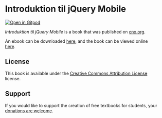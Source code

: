 # Introduktion til jQuery Mobile

[![Open in Gitpod](https://gitpod.io/button/open-in-gitpod.svg)](https://gitpod.io/from-referrer/)

_Introduktion til jQuery Mobile_ is a book that was published on [cnx.org](https://cnx.org/).

An ebook can be downloaded [here](https://github.com/cnx-user-books/cnxbook-introduktion-til-jquery-mobile/releases/latest), and the book can be viewed online [here](https://github.com/cnx-user-books/cnxbook-introduktion-til-jquery-mobile/releases/latest).

## License
This book is available under the [Creative Commons Attribution License](./LICENSE) license.

## Support
If you would like to support the creation of free textbooks for students, your [donations are welcome](https://riceconnect.rice.edu/donation/support-openstax-banner).
